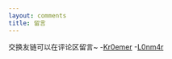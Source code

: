 ```yaml
---
layout: comments
title: 留言
---
```

交换友链可以在评论区留言~
-[Kr0emer](https://www.Kr0emer.com)
-[L0nm4r](https://www.lonmar.cn)
